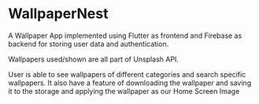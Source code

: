# WallpaperNest

A Wallpaper App implemented using Flutter as frontend and Firebase as backend for storing user data and authentication. 

Wallpapers used/shown are all part of Unsplash API.

User is able to see wallpapers of different categories and search specific wallpapers. 
It also have a feature of downloading the wallpaper and saving it to the storage and applying the wallpaper as our Home Screen Image
